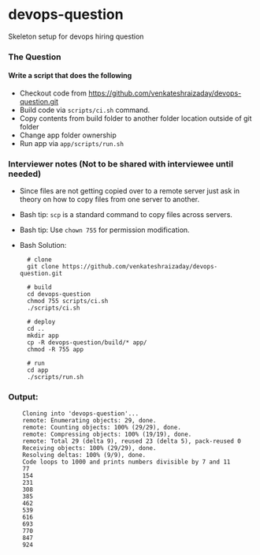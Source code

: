 # devops-question
Skeleton setup for devops hiring question

### The Question
#### Write a script that does the following
* Checkout code from https://github.com/venkateshraizaday/devops-question.git
* Build code via `scripts/ci.sh` command.
* Copy contents from build folder to another folder location outside of git folder
* Change app folder ownership
* Run app via `app/scripts/run.sh`

### Interviewer notes (Not to be shared with interviewee until needed)
* Since files are not getting copied over to a remote server just ask in theory on how to copy files from one server to another.
* Bash tip: `scp` is a standard command to copy files across servers.
* Bash tip: Use `chown 755` for permission modification.
* Bash Solution:
        
        
        # clone
        git clone https://github.com/venkateshraizaday/devops-question.git

        # build
        cd devops-question
        chmod 755 scripts/ci.sh
        ./scripts/ci.sh

        # deploy
        cd ..
        mkdir app
        cp -R devops-question/build/* app/
        chmod -R 755 app

        # run
        cd app
        ./scripts/run.sh
        
### Output:
        
        
        Cloning into 'devops-question'...
        remote: Enumerating objects: 29, done.
        remote: Counting objects: 100% (29/29), done.
        remote: Compressing objects: 100% (19/19), done.
        remote: Total 29 (delta 9), reused 23 (delta 5), pack-reused 0
        Receiving objects: 100% (29/29), done.
        Resolving deltas: 100% (9/9), done.
        Code loops to 1000 and prints numbers divisible by 7 and 11
        77
        154
        231
        308
        385
        462
        539
        616
        693
        770
        847
        924
